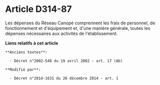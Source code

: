 # Article D314-87

Les dépenses du    Réseau Canopé comprennent les frais de personnel, de fonctionnement et d'équipement et, d'une manière
générale, toutes les dépenses nécessaires aux activités de l'établissement.

**Liens relatifs à cet article**

	**Anciens textes**:

	  - Décret n°2002-548 du 19 avril 2002 - art. 17 (Ab)

	**Modifié par**:

	  - Décret n°2014-1631 du 26 décembre 2014 - art. 1
